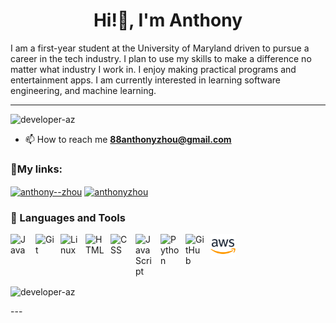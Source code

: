 <h1 align="center">Hi!👋, I'm Anthony</h1>
I am a first-year student at the University of Maryland driven to pursue a career in the tech industry. I plan to use my skills to make a difference no matter what industry I work in. I enjoy making practical programs and entertainment apps. I am currently interested in learning software engineering, and machine learning.
<hr>
<p align="left"> <img src="https://komarev.com/ghpvc/?username=developer-az&label=Profile%20views&color=0e75b6&style=flat" alt="developer-az" /> </p>


- 📫 How to reach me **88anthonyzhou@gmail.com**

<h3 align="left">🎱My links:</h3>
<p align="left">
<a href="https://linkedin.com/in/anthony--zhou" target="blank"><img align="center" src="https://raw.githubusercontent.com/rahuldkjain/github-profile-readme-generator/master/src/images/icons/Social/linked-in-alt.svg" alt="anthony--zhou" height="30" width="40" /></a>
<a href="https://www.youtube.com/c/anthonyzhou" target="blank"><img align="center" src="https://raw.githubusercontent.com/rahuldkjain/github-profile-readme-generator/master/src/images/icons/Social/youtube.svg" alt="anthonyzhou" height="30" width="40" /></a>
</p>

### 🧰 Languages and Tools
<p align="left"> <a href="https://aws.amazon.com" target="_blank" rel="noreferrer"> <img src="https://raw.githubusercontent.com/devicons/devicon/master/icons/amazonwebservices/amazonwebservices-original-wordmark.svg" alt="aws" width="40" height="40"/> </a> 
<img align="left" alt="Java" width="30px" style="padding-right:10px;" src="https://cdn.jsdelivr.net/gh/devicons/devicon/icons/java/java-original.svg"/>
<img align="left" alt="Git" width="30px" style="padding-right:10px;" src="https://cdn.jsdelivr.net/gh/devicons/devicon/icons/git/git-original.svg" />
<img align="left" alt="Linux" width="30px" style="padding-right:10px;" src="https://cdn.jsdelivr.net/gh/devicons/devicon/icons/linux/linux-original.svg" />
<img align="left" alt="HTML" width="30px" style="padding-right:10px;" src="https://cdn.jsdelivr.net/gh/devicons/devicon/icons/html5/html5-plain.svg" />
<img align="left" alt="CSS" width="30px" style="padding-right:10px;" src="https://cdn.jsdelivr.net/gh/devicons/devicon/icons/css3/css3-plain.svg" />
<img align="left" alt="JavaScript" width="30px" style="padding-right:10px;" src="https://cdn.jsdelivr.net/gh/devicons/devicon/icons/javascript/javascript-plain.svg" />
<img align="left" alt="Python" width="30px" style="padding-right:10px;" src="https://cdn.jsdelivr.net/gh/devicons/devicon/icons/python/python-plain.svg" />
<img align="left" alt="GitHub" width="30px" style="padding-right:10px;" src="https://cdn.jsdelivr.net/gh/devicons/devicon/icons/github/github-original.svg" />
<br />

#



<p><img align="center" src="https://github-readme-streak-stats.herokuapp.com/?user=developer-az&" alt="developer-az" /></p>
---


#
